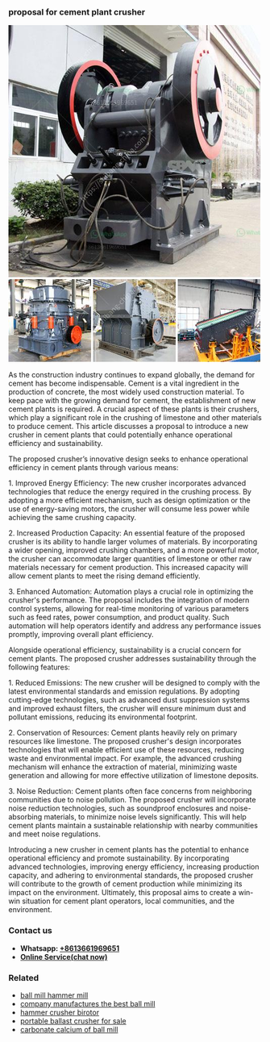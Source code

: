 <h3>proposal for cement plant crusher</h3><img src='1704856926.jpg' alt=''><p>As the construction industry continues to expand globally, the demand for cement has become indispensable. Cement is a vital ingredient in the production of concrete, the most widely used construction material. To keep pace with the growing demand for cement, the establishment of new cement plants is required. A crucial aspect of these plants is their crushers, which play a significant role in the crushing of limestone and other materials to produce cement. This article discusses a proposal to introduce a new crusher in cement plants that could potentially enhance operational efficiency and sustainability.</p><p>The proposed crusher’s innovative design seeks to enhance operational efficiency in cement plants through various means:</p><p>1. Improved Energy Efficiency: The new crusher incorporates advanced technologies that reduce the energy required in the crushing process. By adopting a more efficient mechanism, such as design optimization or the use of energy-saving motors, the crusher will consume less power while achieving the same crushing capacity.</p><p>2. Increased Production Capacity: An essential feature of the proposed crusher is its ability to handle larger volumes of materials. By incorporating a wider opening, improved crushing chambers, and a more powerful motor, the crusher can accommodate larger quantities of limestone or other raw materials necessary for cement production. This increased capacity will allow cement plants to meet the rising demand efficiently.</p><p>3. Enhanced Automation: Automation plays a crucial role in optimizing the crusher's performance. The proposal includes the integration of modern control systems, allowing for real-time monitoring of various parameters such as feed rates, power consumption, and product quality. Such automation will help operators identify and address any performance issues promptly, improving overall plant efficiency.</p><p>Alongside operational efficiency, sustainability is a crucial concern for cement plants. The proposed crusher addresses sustainability through the following features:</p><p>1. Reduced Emissions: The new crusher will be designed to comply with the latest environmental standards and emission regulations. By adopting cutting-edge technologies, such as advanced dust suppression systems and improved exhaust filters, the crusher will ensure minimum dust and pollutant emissions, reducing its environmental footprint.</p><p>2. Conservation of Resources: Cement plants heavily rely on primary resources like limestone. The proposed crusher's design incorporates technologies that will enable efficient use of these resources, reducing waste and environmental impact. For example, the advanced crushing mechanism will enhance the extraction of material, minimizing waste generation and allowing for more effective utilization of limestone deposits.</p><p>3. Noise Reduction: Cement plants often face concerns from neighboring communities due to noise pollution. The proposed crusher will incorporate noise reduction technologies, such as soundproof enclosures and noise-absorbing materials, to minimize noise levels significantly. This will help cement plants maintain a sustainable relationship with nearby communities and meet noise regulations.</p><p>Introducing a new crusher in cement plants has the potential to enhance operational efficiency and promote sustainability. By incorporating advanced technologies, improving energy efficiency, increasing production capacity, and adhering to environmental standards, the proposed crusher will contribute to the growth of cement production while minimizing its impact on the environment. Ultimately, this proposal aims to create a win-win situation for cement plant operators, local communities, and the environment.</p><h3>Contact us</h3><ul><li><strong>Whatsapp:&nbsp;<a href="https://wa.me/8613661969651">+8613661969651</a></strong></li><li><a href="https://swt.shibang-china.com/?git&amp;zhl&amp;proposal for cement plant crusher"><strong>Online Service(chat now)</strong></a></li></ul><h3>Related</h3><ul><li><a href='ball mill hammer mill.md'>ball mill hammer mill</a></li><li><a href='company manufactures the best ball mill.md'>company manufactures the best ball mill</a></li><li><a href='hammer crusher birotor.md'>hammer crusher birotor</a></li><li><a href='portable ballast crusher for sale.md'>portable ballast crusher for sale</a></li><li><a href='carbonate calcium of ball mill.md'>carbonate calcium of ball mill</a></li></ul>